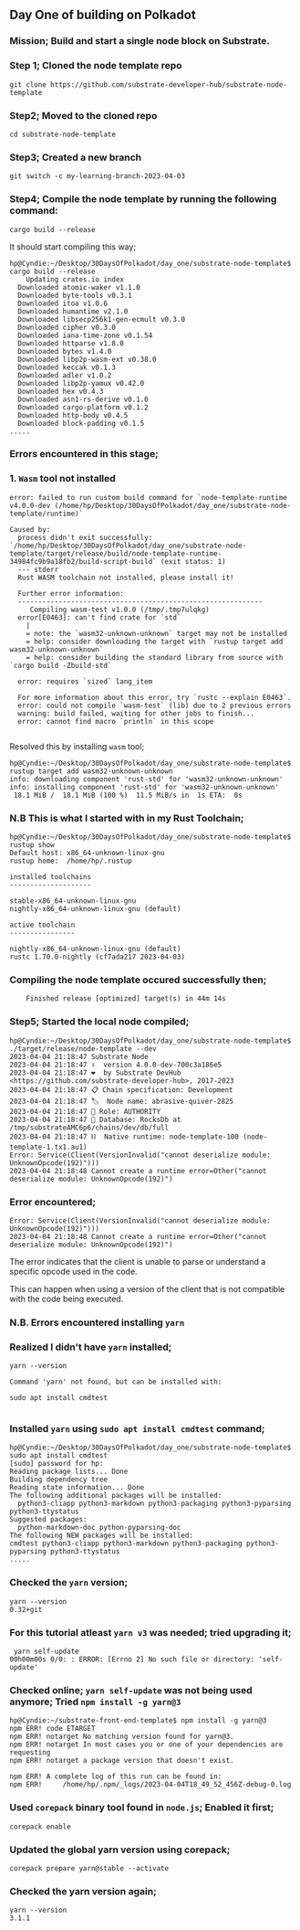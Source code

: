 ## Day One of building on Polkadot

### Mission; Build and start a single node block on Substrate.

### Step 1; Cloned the node template repo

```
git clone https://github.com/substrate-developer-hub/substrate-node-template
```

### Step2; Moved to the cloned repo

```
cd substrate-node-template
```

### Step3; Created a new branch

```
git switch -c my-learning-branch-2023-04-03
```

### Step4; Compile the node template by running the following command:

```
cargo build --release
```

It should start compiling this way;

```
hp@Cyndie:~/Desktop/30DaysOfPolkadot/day_one/substrate-node-template$ cargo build --release
    Updating crates.io index
  Downloaded atomic-waker v1.1.0
  Downloaded byte-tools v0.3.1
  Downloaded itoa v1.0.6
  Downloaded humantime v2.1.0
  Downloaded libsecp256k1-gen-ecmult v0.3.0
  Downloaded cipher v0.3.0
  Downloaded iana-time-zone v0.1.54
  Downloaded httparse v1.8.0
  Downloaded bytes v1.4.0
  Downloaded libp2p-wasm-ext v0.38.0
  Downloaded keccak v0.1.3
  Downloaded adler v1.0.2
  Downloaded libp2p-yamux v0.42.0
  Downloaded hex v0.4.3
  Downloaded asn1-rs-derive v0.1.0
  Downloaded cargo-platform v0.1.2
  Downloaded http-body v0.4.5
  Downloaded block-padding v0.1.5
.....
```

### Errors encountered in this stage;

### 1. `Wasm` tool not installed

```
error: failed to run custom build command for `node-template-runtime v4.0.0-dev (/home/hp/Desktop/30DaysOfPolkadot/day_one/substrate-node-template/runtime)`

Caused by:
  process didn't exit successfully: `/home/hp/Desktop/30DaysOfPolkadot/day_one/substrate-node-template/target/release/build/node-template-runtime-34984fc9b9a18fb2/build-script-build` (exit status: 1)
  --- stderr
  Rust WASM toolchain not installed, please install it!

  Further error information:
  ------------------------------------------------------------
     Compiling wasm-test v1.0.0 (/tmp/.tmp7ulqkg)
  error[E0463]: can't find crate for `std`
    |
    = note: the `wasm32-unknown-unknown` target may not be installed
    = help: consider downloading the target with `rustup target add wasm32-unknown-unknown`
    = help: consider building the standard library from source with `cargo build -Zbuild-std`

  error: requires `sized` lang_item

  For more information about this error, try `rustc --explain E0463`.
  error: could not compile `wasm-test` (lib) due to 2 previous errors
  warning: build failed, waiting for other jobs to finish...
  error: cannot find macro `println` in this scope


```

Resolved this by installing `wasm` tool;

```
hp@Cyndie:~/Desktop/30DaysOfPolkadot/day_one/substrate-node-template$ rustup target add wasm32-unknown-unknown
info: downloading component 'rust-std' for 'wasm32-unknown-unknown'
info: installing component 'rust-std' for 'wasm32-unknown-unknown'
 18.1 MiB /  18.1 MiB (100 %)  11.5 MiB/s in  1s ETA:  0s

```

### N.B This is what I started with in my Rust Toolchain;

```
hp@Cyndie:~/Desktop/30DaysOfPolkadot/day_one/substrate-node-template$ rustup show
Default host: x86_64-unknown-linux-gnu
rustup home:  /home/hp/.rustup

installed toolchains
--------------------

stable-x86_64-unknown-linux-gnu
nightly-x86_64-unknown-linux-gnu (default)

active toolchain
----------------

nightly-x86_64-unknown-linux-gnu (default)
rustc 1.70.0-nightly (cf7ada217 2023-04-03)

```

### Compiling the node template occured successfully then;

```
    Finished release [optimized] target(s) in 44m 14s

```

### Step5; Started the local node compiled;

```
hp@Cyndie:~/Desktop/30DaysOfPolkadot/day_one/substrate-node-template$ ./target/release/node-template --dev
2023-04-04 21:18:47 Substrate Node    
2023-04-04 21:18:47 ✌️  version 4.0.0-dev-700c3a186e5    
2023-04-04 21:18:47 ❤️  by Substrate DevHub <https://github.com/substrate-developer-hub>, 2017-2023    
2023-04-04 21:18:47 📋 Chain specification: Development    
2023-04-04 21:18:47 🏷  Node name: abrasive-quiver-2825    
2023-04-04 21:18:47 👤 Role: AUTHORITY    
2023-04-04 21:18:47 💾 Database: RocksDb at /tmp/substrateAMC6p6/chains/dev/db/full    
2023-04-04 21:18:47 ⛓  Native runtime: node-template-100 (node-template-1.tx1.au1)    
Error: Service(Client(VersionInvalid("cannot deserialize module: UnknownOpcode(192)")))
2023-04-04 21:18:48 Cannot create a runtime error=Other("cannot deserialize module: UnknownOpcode(192)")

```

### Error encountered; 
```
Error: Service(Client(VersionInvalid("cannot deserialize module: UnknownOpcode(192)")))
2023-04-04 21:18:48 Cannot create a runtime error=Other("cannot deserialize module: UnknownOpcode(192)")

```
The error indicates that the client is unable to parse or understand a specific opcode used in the code. 

This can happen when using a version of the client that is not compatible with the code being executed.



### N.B. Errors encountered installing `yarn`

### Realized I didn't have `yarn` installed;

```
yarn --version

Command 'yarn' not found, but can be installed with:

sudo apt install cmdtest


```
### Installed `yarn` using `sudo apt install cmdtest` command;

```
hp@Cyndie:~/Desktop/30DaysOfPolkadot/day_one/substrate-node-template$ sudo apt install cmdtest
[sudo] password for hp: 
Reading package lists... Done
Building dependency tree       
Reading state information... Done
The following additional packages will be installed:
  python3-cliapp python3-markdown python3-packaging python3-pyparsing python3-ttystatus
Suggested packages:
  python-markdown-doc python-pyparsing-doc
The following NEW packages will be installed:
cmdtest python3-cliapp python3-markdown python3-packaging python3-pyparsing python3-ttystatus
.....
```

### Checked the `yarn` version;

```
yarn --version
0.32+git
```

### For this tutorial atleast `yarn v3` was needed; tried upgrading it;

```
 yarn self-update
00h00m00s 0/0: : ERROR: [Errno 2] No such file or directory: 'self-update'

```

### Checked online; `yarn self-update` was not being used anymore; Tried `npm install -g yarn@3`

```
hp@Cyndie:~/substrate-front-end-template$ npm install -g yarn@3
npm ERR! code ETARGET
npm ERR! notarget No matching version found for yarn@3.
npm ERR! notarget In most cases you or one of your dependencies are requesting
npm ERR! notarget a package version that doesn't exist.

npm ERR! A complete log of this run can be found in:
npm ERR!     /home/hp/.npm/_logs/2023-04-04T18_49_52_456Z-debug-0.log

```

### Used `corepack` binary tool found in `node.js`; Enabled it first;

```
corepack enable
```

### Updated the global yarn version using corepack;

```
corepack prepare yarn@stable --activate
```

### Checked the yarn version again;

```
yarn --version
3.1.1

```



